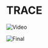 # TRACE

![Video](https://github.com/hgupt3/TRACE/assets/112455192/627e8ca6-86c1-4409-938d-2b45e875bbfa)

![Final](https://github.com/hgupt3/TRACE/assets/112455192/916287fb-e507-40a1-8bb8-7ab9f3dafbc3)
